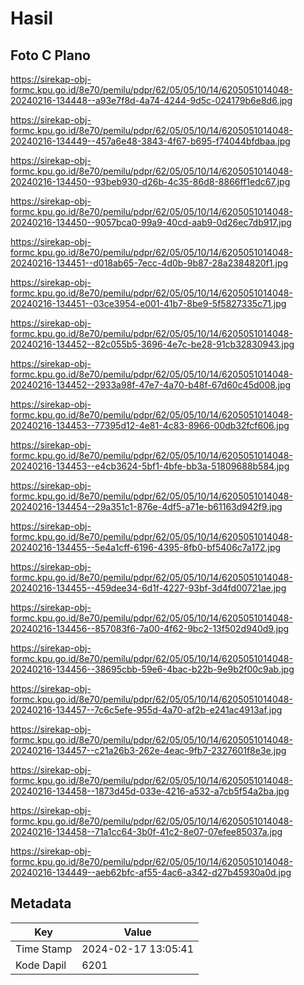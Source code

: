 # Hasil

## Foto C Plano

https://sirekap-obj-formc.kpu.go.id/8e70/pemilu/pdpr/62/05/05/10/14/6205051014048-20240216-134448--a93e7f8d-4a74-4244-9d5c-024179b6e8d6.jpg

https://sirekap-obj-formc.kpu.go.id/8e70/pemilu/pdpr/62/05/05/10/14/6205051014048-20240216-134449--457a6e48-3843-4f67-b695-f74044bfdbaa.jpg

https://sirekap-obj-formc.kpu.go.id/8e70/pemilu/pdpr/62/05/05/10/14/6205051014048-20240216-134450--93beb930-d26b-4c35-86d8-8866ff1edc67.jpg

https://sirekap-obj-formc.kpu.go.id/8e70/pemilu/pdpr/62/05/05/10/14/6205051014048-20240216-134450--9057bca0-99a9-40cd-aab9-0d26ec7db917.jpg

https://sirekap-obj-formc.kpu.go.id/8e70/pemilu/pdpr/62/05/05/10/14/6205051014048-20240216-134451--d018ab65-7ecc-4d0b-9b87-28a2384820f1.jpg

https://sirekap-obj-formc.kpu.go.id/8e70/pemilu/pdpr/62/05/05/10/14/6205051014048-20240216-134451--03ce3954-e001-41b7-8be9-5f5827335c71.jpg

https://sirekap-obj-formc.kpu.go.id/8e70/pemilu/pdpr/62/05/05/10/14/6205051014048-20240216-134452--82c055b5-3696-4e7c-be28-91cb32830943.jpg

https://sirekap-obj-formc.kpu.go.id/8e70/pemilu/pdpr/62/05/05/10/14/6205051014048-20240216-134452--2933a98f-47e7-4a70-b48f-67d60c45d008.jpg

https://sirekap-obj-formc.kpu.go.id/8e70/pemilu/pdpr/62/05/05/10/14/6205051014048-20240216-134453--77395d12-4e81-4c83-8966-00db32fcf606.jpg

https://sirekap-obj-formc.kpu.go.id/8e70/pemilu/pdpr/62/05/05/10/14/6205051014048-20240216-134453--e4cb3624-5bf1-4bfe-bb3a-51809688b584.jpg

https://sirekap-obj-formc.kpu.go.id/8e70/pemilu/pdpr/62/05/05/10/14/6205051014048-20240216-134454--29a351c1-876e-4df5-a71e-b61163d942f9.jpg

https://sirekap-obj-formc.kpu.go.id/8e70/pemilu/pdpr/62/05/05/10/14/6205051014048-20240216-134455--5e4a1cff-6196-4395-8fb0-bf5406c7a172.jpg

https://sirekap-obj-formc.kpu.go.id/8e70/pemilu/pdpr/62/05/05/10/14/6205051014048-20240216-134455--459dee34-6d1f-4227-93bf-3d4fd00721ae.jpg

https://sirekap-obj-formc.kpu.go.id/8e70/pemilu/pdpr/62/05/05/10/14/6205051014048-20240216-134456--857083f6-7a00-4f62-9bc2-13f502d940d9.jpg

https://sirekap-obj-formc.kpu.go.id/8e70/pemilu/pdpr/62/05/05/10/14/6205051014048-20240216-134456--38695cbb-59e6-4bac-b22b-9e9b2f00c9ab.jpg

https://sirekap-obj-formc.kpu.go.id/8e70/pemilu/pdpr/62/05/05/10/14/6205051014048-20240216-134457--7c6c5efe-955d-4a70-af2b-e241ac4913af.jpg

https://sirekap-obj-formc.kpu.go.id/8e70/pemilu/pdpr/62/05/05/10/14/6205051014048-20240216-134457--c21a26b3-262e-4eac-9fb7-2327601f8e3e.jpg

https://sirekap-obj-formc.kpu.go.id/8e70/pemilu/pdpr/62/05/05/10/14/6205051014048-20240216-134458--1873d45d-033e-4216-a532-a7cb5f54a2ba.jpg

https://sirekap-obj-formc.kpu.go.id/8e70/pemilu/pdpr/62/05/05/10/14/6205051014048-20240216-134458--71a1cc64-3b0f-41c2-8e07-07efee85037a.jpg

https://sirekap-obj-formc.kpu.go.id/8e70/pemilu/pdpr/62/05/05/10/14/6205051014048-20240216-134449--aeb62bfc-af55-4ac6-a342-d27b45930a0d.jpg


## Metadata

| Key        | Value               |
| ---------- | ------------------- |
| Time Stamp | 2024-02-17 13:05:41 |
| Kode Dapil | 6201                |



